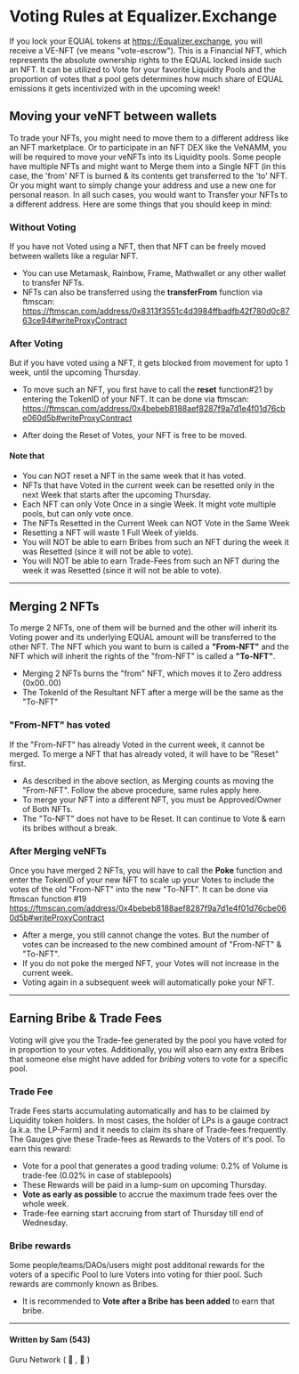 # Voting Rules at Equalizer.Exchange
If you lock your EQUAL tokens at <https://Equalizer.exchange>, you will receive a VE-NFT (ve means "vote-escrow"). This is a Financial NFT, which represents the absolute ownership rights to the EQUAL locked inside such an NFT. It can be utilized to Vote for your favorite Liquidity Pools and the proportion of votes that a pool gets determines how much share of EQUAL emissions it gets incentivized with in the upcoming week!

## Moving your veNFT between wallets
To trade your NFTs, you might need to move them to a different address like an NFT marketplace. Or to participate in an NFT DEX like the VeNAMM, you will be required to move your veNFTs into its Liquidity pools. Some people have multiple NFTs and might want to Merge them into a Single NFT (in this case, the 'from' NFT is burned & its contents get transferred to the 'to' NFT. Or you might want to simply change your address and use a new one for personal reason. In all such cases, you would want to Transfer your NFTs to a different address.
Here are some things that you should keep in mind:

### Without Voting
If you have not Voted using a NFT, then that NFT can be freely moved between wallets like a regular NFT.
- You can use Metamask, Rainbow, Frame, Mathwallet or any other wallet to transfer NFTs.
- NFTs can also be transferred using the **transferFrom** function via ftmscan:
<https://ftmscan.com/address/0x8313f3551c4d3984ffbadfb42f780d0c8763ce94#writeProxyContract>

### After Voting
But if you have voted using a NFT, it gets blocked from movement for upto 1 week, until the upcoming Thursday.
- To move such an NFT, you first have to call the **reset** function#21 by entering the TokenID of your NFT. It can be done via ftmscan:
<https://ftmscan.com/address/0x4bebeb8188aef8287f9a7d1e4f01d76cbe060d5b#writeProxyContract>

- After doing the Reset of Votes, your NFT is free to be moved.

#### Note that
- You can NOT reset a NFT in the same week that it has voted.
- NFTs that have Voted in the current week can be resetted only in the next Week that starts after the upcoming Thursday.
- Each NFT can only Vote Once in a single Week. It might vote multiple pools, but can only vote once.
- The NFTs Resetted in the Current Week can NOT Vote in the Same Week
- Resetting a NFT will waste 1 Full Week of yields.
- You will NOT be able to earn Bribes from such an NFT during the week it was Resetted (since it will not be able to vote).
- You will NOT be able to earn Trade-Fees from such an NFT during the week it was Resetted (since it will not be able to vote).

---

## Merging 2 NFTs
To merge 2 NFTs, one of them will be burned and the other will inherit its Voting power and its underlying EQUAL amount will be transferred to the other NFT. The NFT which you want to burn is called a **"From-NFT"** and the NFT which will inherit the rights of the "from-NFT" is called a **"To-NFT"**.
- Merging 2 NFTs burns the "from" NFT, which moves it to Zero address (0x00..00)
- The TokenId of the Resultant NFT after a merge will be the same as the "To-NFT"

###  "From-NFT" has voted
If the "From-NFT" has already Voted in the current week, it cannot be merged. To merge a NFT that has already voted, it will have to be "Reset" first.
- As described in the above section, as Merging counts as moving the "From-NFT". Follow the above procedure, same rules apply here.
- To merge your NFT into a different NFT, you must be Approved/Owner of Both NFTs.
- The "To-NFT" does not have to be Reset. It can continue to Vote & earn its bribes without a break.
 
### After Merging veNFTs
Once you have merged 2 NFTs, you will have to call the **Poke** function and enter the TokenID of your new NFT to scale up your Votes to include the votes of the old "From-NFT" into the new "To-NFT". It can be done via ftmscan function #19
<https://ftmscan.com/address/0x4bebeb8188aef8287f9a7d1e4f01d76cbe060d5b#writeProxyContract>

- After a merge, you still cannot change the votes. But the number of votes can be increased to the new combined amount of "From-NFT" & "To-NFT".
- If you do not poke the merged NFT, your Votes will not increase in the current week.
- Voting again in a subsequent week will automatically poke your NFT.

---

## Earning Bribe & Trade Fees
Voting will give you the Trade-fee generated by the pool you have voted for in proportion to your votes. Additionally, you will also earn any extra Bribes that someone else might have added for *bribing* voters to vote for a specific pool.

### Trade Fee
Trade Fees starts accumulating automatically and has to be claimed by Liquidity token holders. In most cases, the holder of LPs is a gauge contract (a.k.a. the LP-Farm) and it needs to claim its share of Trade-fees frequently. The Gauges give these Trade-fees as Rewards to the Voters of it's pool.
To earn this reward:
- Vote for a pool that generates a good trading volume: 0.2% of Volume is trade-fee (0.02% in case of stablepools)
- These Rewards will be paid in a lump-sum on upcoming Thursday.
- **Vote as early as possible** to accrue the maximum trade fees over the whole week.
- Trade-fee earning start accruing from start of Thursday till end of Wednesday.

### Bribe rewards
Some people/teams/DAOs/users might post additonal rewards for the voters of a specific Pool to lure Voters into voting for thier pool. Such rewards are commonly known as Bribes.
- It is recommended to **Vote after a Bribe has been added** to earn that bribe.
 
[comment]: <> (-Vote after a Bribe has been added to earn that bribe. Voting for a pool before Bribes are added will notThis is a comment, it will not be included)

---

#### Written by Sam (543)
Guru Network ( 🦾 , 🚀 )
